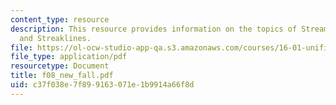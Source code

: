 ```yaml
---
content_type: resource
description: This resource provides information on the topics of Streamlines, Pathlines
  and Streaklines.
file: https://ol-ocw-studio-app-qa.s3.amazonaws.com/courses/16-01-unified-engineering-i-ii-iii-iv-fall-2005-spring-2006/c37f038e7f899163071e1b9914a66f8d_f08_new_fall.pdf
file_type: application/pdf
resourcetype: Document
title: f08_new_fall.pdf
uid: c37f038e-7f89-9163-071e-1b9914a66f8d
---
```

